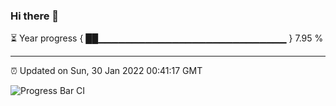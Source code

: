 ### Hi there 👋

⏳ Year progress { ██▁▁▁▁▁▁▁▁▁▁▁▁▁▁▁▁▁▁▁▁▁▁▁▁▁▁▁▁ } 7.95 %

---

⏰ Updated on Sun, 30 Jan 2022 00:41:17 GMT

![Progress Bar CI](https://github.com/liununu/liununu/workflows/Progress%20Bar%20CI/badge.svg)
